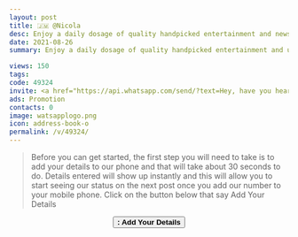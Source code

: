```yaml
---
layout: post
title: 🇯🇲 @Nicola 
desc: Enjoy a daily dosage of quality handpicked entertainment and news Via our WhatsApp Status updates
date: 2021-08-26
summary: Enjoy a daily dosage of quality handpicked entertainment and upto 90 % discount off local deals Via your whatsApp status, Nicola iD code is 49324 a proud member since

views: 150
tags: 
code: 49324
invite: <a href="https://api.whatsapp.com/send/?text=Hey, have you heard about this WhatsApp TV. Check out their website https://www.watsapp.tv and if you want to join use my code 49324 because I'm a member" class="page-scroll">Invite Friends</a>
ads: Promotion
contacts: 0
image: watsapplogo.png
icon: address-book-o
permalink: /v/49324/
---
```



>Before you can get started, the first step you will need to take is to add your details to our phone and that will take about 30 seconds to do. Details entered will show up instantly and this will allow you to start seeing our status on the next post once you add our number to your mobile phone. Click on the button below that say Add Your Details
   
<center><a href="/v/49324/signup" class="page-scroll"><button class="btn btn-outline btn-xl" id="#signup"><strong><i class="fa fa-address-book-o"></i> : Add Your Details</strong></button></a></center>
                            
